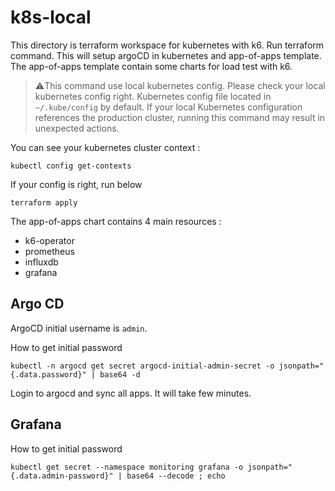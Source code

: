 # k8s-local

This directory is terraform workspace for kubernetes with k6.
Run terraform command. This will setup argoCD in kubernetes and app-of-apps template.
The app-of-apps template contain some charts for load test with k6.

>⚠️This command use local kubernetes config.
> Please check your local kubernetes config right.
> Kubernetes config file located in `~/.kube/config` by default.
> If your local Kubernetes configuration references the production cluster, 
> running this command may result in unexpected actions.

You can see your kubernetes cluster context :
```shell
kubectl config get-contexts
```

If your config is right, run below

```shell
terraform apply
```

The app-of-apps chart contains 4 main resources :
* k6-operator
* prometheus
* influxdb
* grafana

## Argo CD

ArgoCD initial username is `admin`.

How to get initial password

```shell
kubectl -n argocd get secret argocd-initial-admin-secret -o jsonpath="{.data.password}" | base64 -d
```

Login to argocd and sync all apps. It will take few minutes. 

## Grafana

How to get initial password

```shell
kubectl get secret --namespace monitoring grafana -o jsonpath="{.data.admin-password}" | base64 --decode ; echo
```